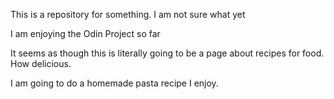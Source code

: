 This is a repository for something. I am not sure what yet

I am enjoying the Odin Project so far

It seems as though this is literally going to be a page about recipes for food. How delicious.

I am going to do a homemade pasta recipe I enjoy.